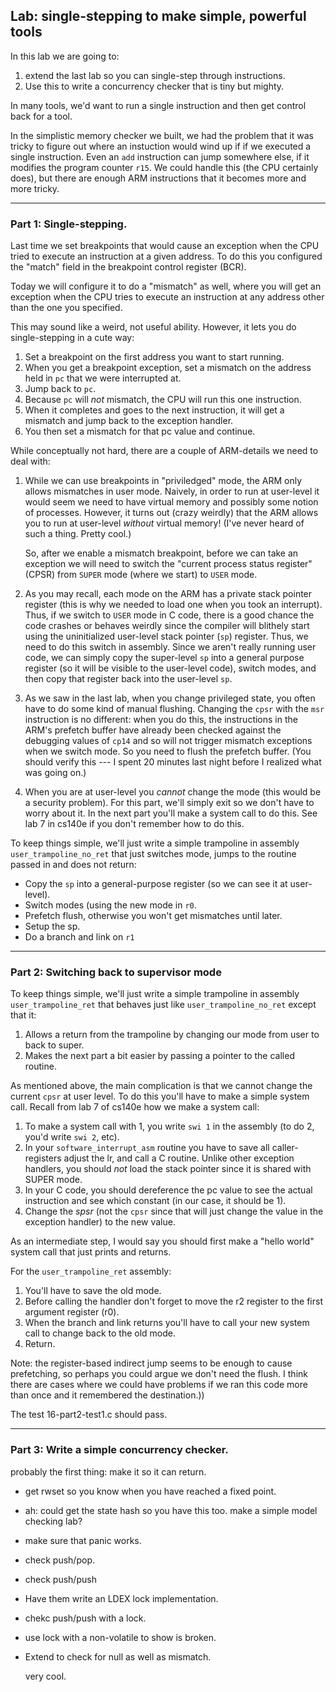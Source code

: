 ## Lab: single-stepping to make simple, powerful tools

In this lab we are going to:
  1. extend the last lab so you can single-step through instructions.
  2. Use this to write a concurrency checker that is tiny but mighty.

In many tools, we'd want to run a single instruction and then get control
back for a tool.

In the simplistic memory checker we built, we had the problem that it was
tricky to figure out where an instuction would wind up if if we executed a
single instruction.  Even an `add` instruction can jump somewhere else,
if it modifies the program counter `r15`.  We could handle this (the CPU
certainly does), but there are enough ARM instructions that it becomes
more and more tricky.

-----------------------------------------------------------------------------
### Part 1: Single-stepping.

Last time we set breakpoints that would cause an exception when 
the CPU tried to execute an instruction at a given address.  To do this
you configured the "match" field in the breakpoint control register (BCR).

Today we will configure it to do a "mismatch" as well, where you will
get an exception when the CPU tries to execute an instruction at any
address other than the one you specified.

This may sound like a weird, not useful ability.  However, it lets you
do single-stepping in a cute way:
   1. Set a breakpoint on the first address you want to start running.
   2. When you get a breakpoint exception, set a mismatch on the address
      held in `pc` that we were interrupted at.
   3. Jump back to `pc`.
   4. Because `pc` will *not* mismatch, the CPU will run this one instruction.
   5. When it completes and goes to the next instruction, it will get a mismatch
      and jump back to the exception handler.
   6. You then set a mismatch for that pc value and continue.

While conceptually not hard, there are a couple of ARM-details we need
to deal with:
   1. While we can use breakpoints in "priviledged" mode, the ARM only
      allows mismatches in user mode.  Naively, in order to run at user-level
      it would seem we need to have virtual memory and possibly some notion of
      processes.  However, it turns out (crazy weirdly)  that the ARM allows
      you to run at user-level *without* virtual memory!  (I've never heard
      of such a thing.  Pretty cool.)

      So, after we enable a mismatch breakpoint, before we can take an
      exception we will need to switch the "current process status register"
      (CPSR) from `SUPER` mode (where we start) to `USER` mode.

   2. As you may recall, each mode on the ARM has a private stack
      pointer register (this is why we needed to load one when you
      took an interrupt).  Thus, if we switch to `USER` mode in C code,
      there is a good chance the code crashes or behaves weirdly since
      the compiler will blithely start using the uninitialized user-level
      stack pointer (`sp`) register.  Thus, we need to do this switch
      in assembly.  Since we aren't really running user code, we can
      simply copy the super-level `sp` into a general purpose register
      (so it will be visible to the user-level code), switch modes,
      and then copy that register back into the user-level `sp`.

   3. As we saw in the last lab, when you change privileged state, you
      often have to do some kind of manual flushing.  Changing the `cpsr`
      with the `msr` instruction is no different: when you do this,
      the instructions in the ARM's prefetch buffer have already been
      checked against the debugging values of `cp14` and so will not
      trigger mismatch exceptions when we switch mode.  So you need to
      flush the prefetch buffer.  (You should verify this --- I spent
      20 minutes last night before I realized what was going on.)

   4. When you are at user-level you *cannot* change the mode (this would
      be a security problem).  For this part, we'll simply exit so we don't
      have to worry about it.  In the next part you'll make a system call to 
      do this.  See lab 7 in cs140e if you don't remember how to do this.

To keep things simple, we'll just write a simple trampoline in assembly 
`user_trampoline_no_ret` that just switches mode, jumps to the routine
passed in and does not return:

   - Copy the `sp` into a general-purpose register (so we can see it at user-level).
   - Switch modes (using the new mode in `r0`.
   - Prefetch flush, otherwise you won't get mismatches until later.
   - Setup the sp.
   - Do a branch and link on `r1` 

-----------------------------------------------------------------------------
### Part 2: Switching back to supervisor mode

To keep things simple, we'll just write a simple trampoline in assembly 
`user_trampoline_ret` that behaves just like `user_trampoline_no_ret` except
that it:
   1. Allows a return from the trampoline by changing our mode from user
      to back to super.  
   2. Makes the next part a bit easier by passing a pointer to the
      called routine.

As mentioned above, the main complication is that we cannot change the 
current `cpsr` at user level.  To do this you'll have to make a simple
system call.  Recall from lab 7 of cs140e how we make a system call:
   1. To make a system call with 1, you write `swi 1` in the assembly
      (to do 2, you'd write `swi 2`, etc).
   2. In your `software_interrupt_asm` routine you have to save all caller-registers
      adjust the lr, and call a C routine.  Unlike other exception handlers,
      you should *not* load the stack pointer since it is shared with SUPER mode.
   3. In your C code, you should dereference the pc value to see the actual
      instruction and see which constant (in our case, it should be 1).
   4. Change the *spsr* (not the `cpsr` since that will just change the 
      value in the exception handler) to the new value.

As an intermediate step, I would say you should first make a "hello world"
system call that just prints and returns.

For the `user_trampoline_ret` assembly:
   1. You'll have to save the old mode.
   2. Before calling the handler don't forget to move the r2 register to the 
      first argument register (r0).
   3. When the branch and link returns you'll have to call your new system
      call to change back to the old mode.
   4. Return.

Note: the register-based indirect jump seems to be enough to cause
prefetching, so perhaps you could argue we don't need the flush.  I think
there are cases where we could have problems if we ran this code more
than once and it remembered the destination.))

The test 16-part2-test1.c should pass.

-----------------------------------------------------------------------------
### Part 3: Write a simple concurrency checker.

probably the first thing: make it so it can return.

- get rwset so you know when you have reached a fixed point.
- ah: could get the state hash so you have this too.   make a simple 
  model checking lab?

- make sure that panic works.
- check push/pop.
- check push/push
- Have them write an LDEX lock implementation.
- chekc push/push with a lock.

- use lock with a non-volatile to show is broken.
- Extend to check for null as well as mismatch.

    very cool.
